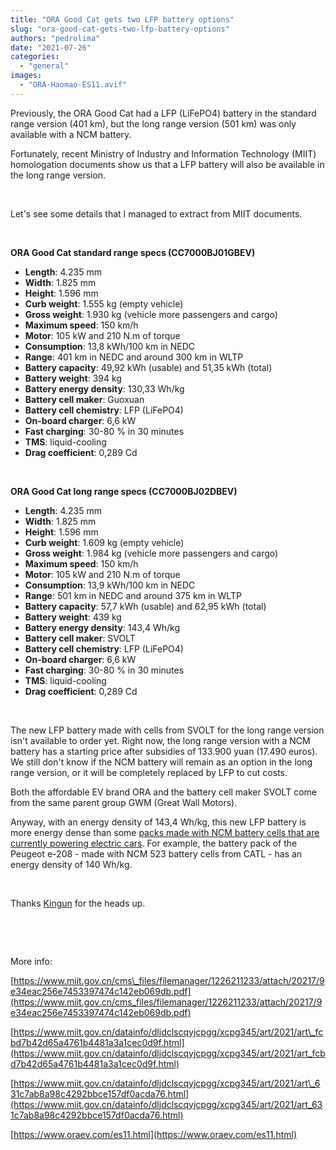 ```yaml
---
title: "ORA Good Cat gets two LFP battery options"
slug: "ora-good-cat-gets-two-lfp-battery-options"
authors: "pedrolima"
date: "2021-07-26"
categories: 
  - "general"
images: 
  - "ORA-Haomao-ES11.avif"
---
```


Previously, the ORA Good Cat had a LFP (LiFePO4) battery in the standard range version (401 km), but the long range version (501 km) was only available with a NCM battery.

Fortunately, recent Ministry of Industry and Information Technology (MIIT) homologation documents show us that a LFP battery will also be available in the long range version.

 

Let's see some details that I managed to extract from MIIT documents.

 

**ORA Good Cat standard range specs (CC7000BJ01GBEV)**

- **Length**: 4.235 mm
- **Width**: 1.825 mm
- **Height**: 1.596 mm
- **Curb weight**: 1.555 kg (empty vehicle)
- **Gross weight**: 1.930 kg (vehicle more passengers and cargo)
- **Maximum speed**: 150 km/h
- **Motor**: 105 kW and 210 N.m of torque
- **Consumption**: 13,8 kWh/100 km in NEDC
- **Range**: 401 km in NEDC and around 300 km in WLTP
- **Battery capacity**: 49,92 kWh (usable) and 51,35 kWh (total)
- **Battery weight**: 394 kg
- **Battery energy density**: 130,33 Wh/kg
- **Battery cell maker**: Guoxuan
- **Battery cell chemistry**: LFP (LiFePO4)
- **On-board charger**: 6,6 kW
- **Fast charging**: 30-80 % in 30 minutes
- **TMS**: liquid-cooling
- **Drag coefficient**: 0,289 Cd

 

**ORA Good Cat long range specs (CC7000BJ02DBEV)**

- **Length**: 4.235 mm
- **Width**: 1.825 mm
- **Height**: 1.596 mm
- **Curb weight**: 1.609 kg (empty vehicle)
- **Gross weight**: 1.984 kg (vehicle more passengers and cargo)
- **Maximum speed**: 150 km/h
- **Motor**: 105 kW and 210 N.m of torque
- **Consumption**: 13,9 kWh/100 km in NEDC
- **Range**: 501 km in NEDC and around 375 km in WLTP
- **Battery capacity**: 57,7 kWh (usable) and 62,95 kWh (total)
- **Battery weight**: 439 kg
- **Battery energy density**: 143,4 Wh/kg
- **Battery cell maker**: SVOLT
- **Battery cell chemistry**: LFP (LiFePO4)
- **On-board charger**: 6,6 kW
- **Fast charging**: 30-80 % in 30 minutes
- **TMS**: liquid-cooling
- **Drag coefficient**: 0,289 Cd

 

The new LFP battery made with cells from SVOLT for the long range version isn't available to order yet. Right now, the long range version with a NCM battery has a starting price after subsidies of 133.900 yuan (17.490 euros). We still don't know if the NCM battery will remain as an option in the long range version, or it will be completely replaced by LFP to cut costs.

Both the affordable EV brand ORA and the battery cell maker SVOLT come from the same parent group GWM (Great Wall Motors).

Anyway, with an energy density of 143,4 Wh/kg, this new LFP battery is more energy dense than some [packs made with NCM battery cells that are currently powering electric cars](/2020/04/04/comparison-of-different-ev-batteries-in-2020/). For example, the battery pack of the Peugeot e-208 - made with NCM 523 battery cells from CATL - has an energy density of 140 Wh/kg.

 

Thanks [Kingun](https://twitter.com/thekingun) for the heads up.

 

 

More info:

[https://www.miit.gov.cn/cms\_files/filemanager/1226211233/attach/20217/9e34eac256e7453397474c142eb069db.pdf](https://www.miit.gov.cn/cms_files/filemanager/1226211233/attach/20217/9e34eac256e7453397474c142eb069db.pdf)

[https://www.miit.gov.cn/datainfo/dljdclscqyjcpgg/xcpg345/art/2021/art\_fcbd7b42d65a4761b4481a3a1cec0d9f.html](https://www.miit.gov.cn/datainfo/dljdclscqyjcpgg/xcpg345/art/2021/art_fcbd7b42d65a4761b4481a3a1cec0d9f.html)

[https://www.miit.gov.cn/datainfo/dljdclscqyjcpgg/xcpg345/art/2021/art\_631c7ab8a98c4292bbce157df0acda76.html](https://www.miit.gov.cn/datainfo/dljdclscqyjcpgg/xcpg345/art/2021/art_631c7ab8a98c4292bbce157df0acda76.html)

[https://www.oraev.com/es11.html](https://www.oraev.com/es11.html)

